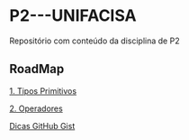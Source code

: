 # P2---UNIFACISA
Repositório com conteúdo da disciplina de P2

## RoadMap

[1. Tipos Primitivos](conteudos/tiposprimitivos.md)

[2. Operadores](conteudos/operadores.md)

[Dicas GitHub Gist](https://gist.github.com/Laize-ns/df973e7e7ae12fbc94a85f60db061a39.js)
